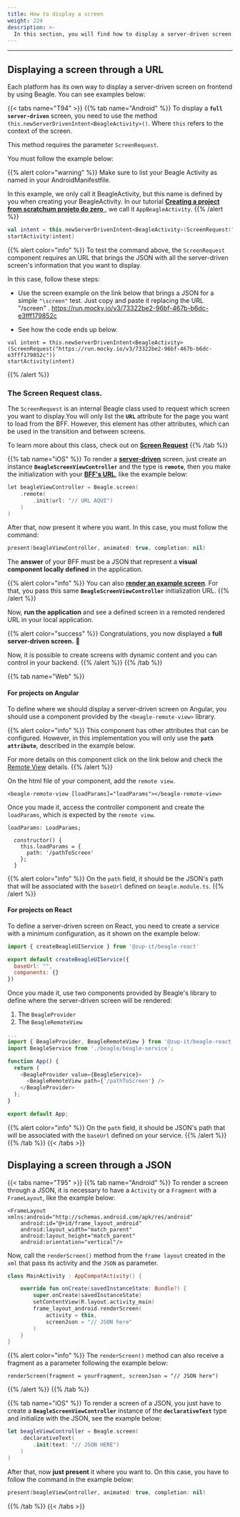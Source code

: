 ```yaml
---
title: How to display a screen
weight: 224
description: >-
  In this section, you will find how to display a server-driven screen.
---
```


---

## Displaying a screen through a URL

Each platform has its own way to display a server-driven screen on frontend by using Beagle. You can see examples below:

{{< tabs name="T94" >}}
{{% tab name="Android" %}}
To display a **`full server-driven`** screen, you need to use the method `this.newServerDrivenIntent<BeagleActivity>()`. Where `this` refers to the context of the screen. 

This method requires the parameter `ScreenRequest`.

You must follow the example below:

{{% alert color="warning" %}}
Make sure to list your Beagle Activity as named in your AndroidManifestfile.

In this example, we only call it BeagleActivity, but this name is defined by you when creating your BeagleActivity. In our tutorial [**Creating a project from scratchum projeto do zero** ](../../../../get-started/criando-um-projeto-do-zero/), we call it `AppBeagleActivity`. 
{{% /alert %}}

```kotlin
val intent = this.newServerDrivenIntent<BeagleActivity>(ScreenRequest("/screen"))
startActivity(intent)
```

{{% alert color="info" %}}
To test the command above, the `ScreenRequest` component requires an URL that brings the JSON with all the server-driven screen's information that you want to display.

In this case, follow these steps:

* Use the screen example on the link below that brings a JSON for a simple `"\screen"` test. Just copy and paste it replacing the  URL "/screen" .
https://run.mocky.io/v3/73322be2-96bf-467b-b6dc-e3fff179852c

* See how the code ends up below. 

```text
val intent = this.newServerDrivenIntent<BeagleActivity>(ScreenRequest("https://run.mocky.io/v3/73322be2-96bf-467b-b6dc-e3fff179852c"))
startActivity(intent)
```
{{% /alert %}}

### The Screen Request class.

The `ScreenRequest` is an internal Beagle class used to request which screen you want to display.You will only list the **`URL`** attribute for the page you want to load from the BFF. However, this element has other attributes, which can be used in the transition and between screens. 

To learn more about this class, check out on [**Screen Request**](../../../api/screen-request) 
{{% /tab %}}

{{% tab name="iOS" %}}
To render a [**server-driven**](applewebdata://7F9BDDEA-3DF5-44F9-B406-C1ED4549374D/@zup-products/s/beagle/~/drafts/-MCCxDfwkBEyU5SPXYUo/principais-conceitos) screen, just create an instance **`BeagleScreenViewController`** and the type is **`remote`**, then you make the initialization with your [**BFF's URL**](applewebdata://7F9BDDEA-3DF5-44F9-B406-C1ED4549374D/@zup-products/s/beagle/~/drafts/-MCCxDfwkBEyU5SPXYUo/principais-conceitos), like the example below:

```kotlin
let beagleViewController = Beagle.screen(
    .remote(
        .init(url: "// URL AQUI")
    )
)
```

After that, now present it where you want. In this case, you must follow the command:

```swift
present(beagleViewController, animated: true, completion: nil)
```

The **answer** of your BFF must be a JSON that represent a **visual component locally defined** in the application.

{{% alert color="info" %}}
You can also [**render an example screen**](https://run.mocky.io/v3/2ee29265-5edb-4c61-8a30-827760ae66ca). For that, you pass this same **`BeagleScreenViewController`** initialization URL. 
{{% /alert %}}

Now, **run the application** and see a defined screen in a remoted rendered URL in your local application.


{{% alert color="success" %}}
Congratulations, you now displayed a **full server-driven screen.**  🎉 

Now, it is possible to create screens with dynamic content and you can control in your backend.
{{% /alert %}}
{{% /tab %}}

{{% tab name="Web" %}}
#### **For projects on Angular**

To define where we should display a server-driven screen on Angular, you should use a component provided by the `<beagle-remote-view>` library.

{{% alert color="info" %}}
This component has other attributes that can be configured. However, in this implementation you will only use the **`path attribute`**, described in the example below.  

For more details on this component click on the link below and check the [Remote View](../../features/customizacao/beagle-para-web/parametros-remote-view) details.
{{% /alert %}}

On the html file of your component, add the `remote view`. 

```markup
<beagle-remote-view [loadParams]="loadParams"></beagle-remote-view>
```

Once you made it, access the controller component and create the `loadParams`, which is expected by the `remote view`. 


```text
loadParams: LoadParams;

  constructor() {
    this.loadParams = {
      path: '/pathToScreen'
    };
  }
```

{{% alert color="info" %}}
On the `path` field, it should be the JSON's path that will be associated with the `baseUrl` defined on `beagle.module.ts`.
{{% /alert %}}

#### **For projects on React**

To define a server-driven screen on React, you need to create a service with a minimum configuration, as it shown on the example below:

```javascript
import { createBeagleUIService } from '@zup-it/beagle-react'

export default createBeagleUIService({
  baseUrl: "",
  components: {}
})
```

Once you made it, use two components provided by Beagle's library to define where the server-driven screen will be rendered:

1. The `BeagleProvider`
2. The `BeagleRemoteView`

```javascript
...
import { BeagleProvider, BeagleRemoteView } from '@zup-it/beagle-react';
import BeagleService from './beagle/beagle-service';

function App() {
  return (
    <BeagleProvider value={BeagleService}>
      <BeagleRemoteView path={'/pathToScreen'} />
    </BeagleProvider>
  );
}

export default App;
```

{{% alert color="info" %}}
On the `path` field, it should be JSON's path that will be associated with the `baseUrl` defined on your service.
{{% /alert %}}
{{% /tab %}}
{{< /tabs >}}

## Displaying a screen through a JSON

{{< tabs name="T95" >}}
{{% tab name="Android" %}}
To render a screen through a JSON, it is necessary to have a `Activity` or a `Fragment` with a `FrameLayout`, like the example below:

```markup
<FrameLayout xmlns:android="http://schemas.android.com/apk/res/android"
    android:id="@+id/frame_layout_android"
    android:layout_width="match_parent"
    android:layout_height="match_parent"
    android:orientation="vertical"/>
```


Now, call the `renderScreen()` method from the `frame layout` created in the `xml` that pass its activity and the `JSON` as parameter.


```kotlin
class MainActivity : AppCompatActivity() {

    override fun onCreate(savedInstanceState: Bundle?) {
        super.onCreate(savedInstanceState)
        setContentView(R.layout.activity_main)
        frame_layout_android.renderScreen(
            activity = this, 
            screenJson = "// JSON here"
        )
    }
}
```


{{% alert color="info" %}}
The `renderScreen()` method can also receive a fragment as a parameter following the example below: 

`renderScreen(fragment = yourFragment, screenJson = "// JSON here")`

{{% /alert %}}
{{% /tab %}}

{{% tab name="iOS" %}}
To render a screen of a JSON, you just have to create a **`BeagleScreenViewController`** instance of the **`declarativeText`** type and initialize with the JSON, see the example below:

```swift
let beagleViewController = Beagle.screen(
    .declarativeText(
        .init(text: "// JSON HERE")
    )
)
```

After that, now **just present** it where you want to. On this case, you have to follow the command in the example below:

```swift
present(beagleViewController, animated: true, completion: nil)
```
{{% /tab %}}
{{< /tabs >}}
